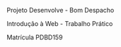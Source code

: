 <p> Projeto Desenvolve - Bom Despacho</p>
<p> Introdução à Web - Trabalho Prático</p>
<p> Matrícula PDBD159</p>
